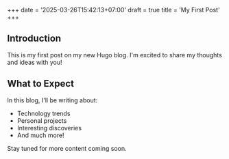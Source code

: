 +++
date = '2025-03-26T15:42:13+07:00'
draft = true
title = 'My First Post'
+++

## Introduction

This is my first post on my new Hugo blog. I'm excited to share my thoughts and ideas with you!

## What to Expect

In this blog, I'll be writing about:

- Technology trends
- Personal projects
- Interesting discoveries
- And much more!

Stay tuned for more content coming soon.
